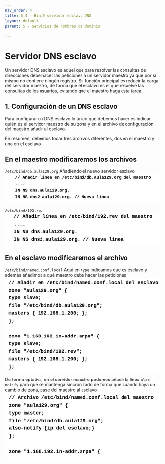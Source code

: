 ```yaml
---
nav_order: 4
title: 5.4 - Bind9 servidor esclavo DNS
layout: default
parent: 5 - Servicios de nombres de dominio

---
```

# Servidor DNS esclavo 

Un servidor DNS esclavo es aquel que para resolver las consultas de direcciones debe hacer las peticiones a un servidor maestro ya que por sí mismo no contiene ningún registro. Su función principal es reducir la carga del servidor maestro, de forma que el esclavo es el que resuelve las consultas de los usuarios, evitando que el maestro haga esta tarea.

## 1. Configuración de un DNS esclavo
Para configurar un DNS esclavo lo único que debemos hacer es indicar quién es el servidor maestro de su zona y en el archivo de configuración del maestro añadir al esclavo.

En resumen, debemos tocar tres archivos diferentes, dos en el maestro y una en el esclavo.

## En el maestro modificaremos los archivos

`/etc/bind/db.aula129.org`
Añadiendo el nuevo servidor esclavo
![Inserción del nuevo esclavo en el archivo de búsqueda directa del maestro](./imagenes/directoesclavo.png)

`/etc/bind/192.rev`
![Inserción del nuevo esclavo en el archivo de búsqueda inversa del maestro](./imagenes/inversoesclavo.png)

## En el esclavo modificaremos el archivo
`/etc/bind/named.conf.local`
Aquí en `type` indicamos que es esclavo y además añadimos a qué maestro debe hacer las peticiones
![Configuración del archivo /etc/bind/named.conf.local del servidor esclavo](./imagenes/configuracionesclavo.png)

De forma optativa, en el servidor maestro podemos añadir la línea `also-notify` para que se mantenga sincronizado de forma que cuando haya un cambio de zona, pase del maestro al esclavo
![Configuración del archivo /etc/bind/named.conf.local del servidor maestro](./imagenes/alsonotify.png)


